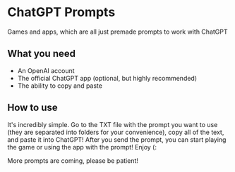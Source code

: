 # ChatGPT Prompts

Games and apps, which are all just premade prompts to work with ChatGPT

## What you need

- An OpenAI account
- The official ChatGPT app (optional, but highly recommended)
- The ability to copy and paste

## How to use

It's incredibly simple. Go to the TXT file with the prompt you want to use (they are separated into folders for your convenience), copy all of the text, and paste it into ChatGPT! After you send the prompt, you can start playing the game or using the app with the prompt! Enjoy (:

More prompts are coming, please be patient!
